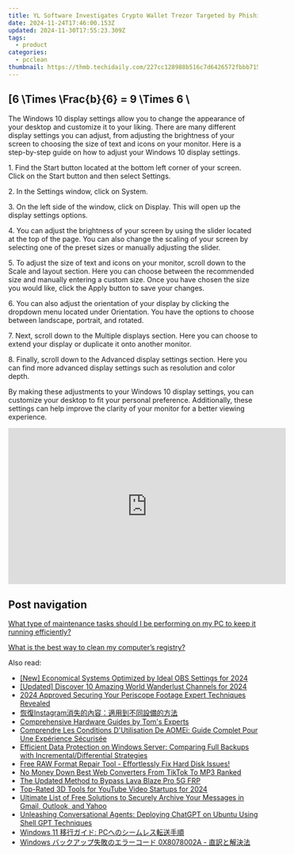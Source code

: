 ```yaml
---
title: YL Software Investigates Crypto Wallet Trezor Targeted by Phishing, Executive Offers Exclusive Details
date: 2024-11-24T17:46:00.153Z
updated: 2024-11-30T17:55:23.309Z
tags:
  - product
categories:
  - pcclean
thumbnail: https://thmb.techidaily.com/227cc128988b516c7d6426572fbbb71529867ec9f293f57740eccc844618f624.jpg
---
```


## \[6 \Times \Frac{b}{6} = 9 \Times 6 \

The Windows 10 display settings allow you to change the appearance of your desktop and customize it to your liking. There are many different display settings you can adjust, from adjusting the brightness of your screen to choosing the size of text and icons on your monitor. Here is a step-by-step guide on how to adjust your Windows 10 display settings. 

1\. Find the Start button located at the bottom left corner of your screen. Click on the Start button and then select Settings.

2\. In the Settings window, click on System.

3\. On the left side of the window, click on Display. This will open up the display settings options. 

4\. You can adjust the brightness of your screen by using the slider located at the top of the page. You can also change the scaling of your screen by selecting one of the preset sizes or manually adjusting the slider.

5\. To adjust the size of text and icons on your monitor, scroll down to the Scale and layout section. Here you can choose between the recommended size and manually entering a custom size. Once you have chosen the size you would like, click the Apply button to save your changes.

6\. You can also adjust the orientation of your display by clicking the dropdown menu located under Orientation. You have the options to choose between landscape, portrait, and rotated.

7\. Next, scroll down to the Multiple displays section. Here you can choose to extend your display or duplicate it onto another monitor.

8\. Finally, scroll down to the Advanced display settings section. Here you can find more advanced display settings such as resolution and color depth. 

By making these adjustments to your Windows 10 display settings, you can customize your desktop to fit your personal preference. Additionally, these settings can help improve the clarity of your monitor for a better viewing experience.

<!-- affiliate ads begin -->
<iframe width="560" height="315" src="https://www.youtube.com/embed/aa6vSdt1elM?si=qPhmO-hoWVIPBnnC" title="YouTube video player" frameborder="0" allow="accelerometer; autoplay; clipboard-write; encrypted-media; gyroscope; picture-in-picture; web-share" referrerpolicy="strict-origin-when-cross-origin" allowfullscreen></iframe>
<!-- affiliate ads end -->

## Post navigation

[What type of maintenance tasks should I be performing on my PC to keep it running efficiently?](https://tools.techidaily.com/pcclean/products/)

[What is the best way to clean my computer’s registry?](https://tools.techidaily.com/pcclean/products/)

<ins class="adsbygoogle"
     style="display:block"
     data-ad-format="autorelaxed"
     data-ad-client="ca-pub-7571918770474297"
     data-ad-slot="1223367746"></ins>

<ins class="adsbygoogle"
     style="display:block"
     data-ad-client="ca-pub-7571918770474297"
     data-ad-slot="8358498916"
     data-ad-format="auto"
     data-full-width-responsive="true"></ins>

<span class="atpl-alsoreadstyle">Also read:</span>
<div><ul>
<li><a href="https://screen-video-capture.techidaily.com/new-economical-systems-optimized-by-ideal-obs-settings-for-2024/"><u>[New] Economical Systems Optimized by Ideal OBS Settings for 2024</u></a></li>
<li><a href="https://facebook-video-footage.techidaily.com/updated-discover-10-amazing-world-wanderlust-channels-for-2024/"><u>[Updated] Discover 10 Amazing World Wanderlust Channels for 2024</u></a></li>
<li><a href="https://fox-http.techidaily.com/2024-approved-securing-your-periscope-footage-expert-techniques-revealed/"><u>2024 Approved Securing Your Periscope Footage Expert Techniques Revealed</u></a></li>
<li><a href="https://win-cloud.techidaily.com/instagram/"><u>恢復Instagram消失的內容：適用到不同設備的方法</u></a></li>
<li><a href="https://hardware-updates.techidaily.com/comprehensive-hardware-guides-by-toms-experts/"><u>Comprehensive Hardware Guides by Tom's Experts</u></a></li>
<li><a href="https://win-cloud.techidaily.com/comprendre-les-conditions-dutilisation-de-aomei-guide-complet-pour-une-experience-securisee/"><u>Comprendre Les Conditions D'Utilisation De AOMEi: Guide Complet Pour Une Expérience Sécurisée</u></a></li>
<li><a href="https://win-cloud.techidaily.com/efficient-data-protection-on-windows-server-comparing-full-backups-with-incrementaldifferential-strategies/"><u>Efficient Data Protection on Windows Server: Comparing Full Backups with Incremental/Differential Strategies</u></a></li>
<li><a href="https://win-cloud.techidaily.com/free-raw-format-repair-tool-effortlessly-fix-hard-disk-issues/"><u>Free RAW Format Repair Tool - Effortlessly Fix Hard Disk Issues!</u></a></li>
<li><a href="https://tiktok-clips.techidaily.com/no-money-down-best-web-converters-from-tiktok-to-mp3-ranked/"><u>No Money Down Best Web Converters From TikTok To MP3 Ranked</u></a></li>
<li><a href="https://android-frp.techidaily.com/the-updated-method-to-bypass-lava-blaze-pro-5g-frp-by-drfone-android/"><u>The Updated Method to Bypass Lava Blaze Pro 5G FRP</u></a></li>
<li><a href="https://youtube-web.techidaily.com/ated-3d-tools-for-youtube-video-startups-for-2024/"><u>Top-Rated 3D Tools for YouTube Video Startups for 2024</u></a></li>
<li><a href="https://win-cloud.techidaily.com/ultimate-list-of-free-solutions-to-securely-archive-your-messages-in-gmail-outlook-and-yahoo/"><u>Ultimate List of Free Solutions to Securely Archive Your Messages in Gmail, Outlook, and Yahoo</u></a></li>
<li><a href="https://tech-revival.techidaily.com/unleashing-conversational-agents-deploying-chatgpt-on-ubuntu-using-shell-gpt-techniques/"><u>Unleashing Conversational Agents: Deploying ChatGPT on Ubuntu Using Shell GPT Techniques</u></a></li>
<li><a href="https://win-cloud.techidaily.com/1728469387033-windows-11-pc/"><u>Windows 11 移行ガイド: PCへのシームレス転送手順</u></a></li>
<li><a href="https://win-cloud.techidaily.com/1728492864254-windows-0x8078002a/"><u>Windows バックアップ失敗のエラーコード 0X8078002A - 直訳と解決法</u></a></li>
</ul></div>

